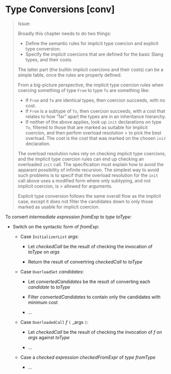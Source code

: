 Type Conversions [conv]
================

> Issue:
> 
> Broadly this chapter needs to do two things:
> 
> * Define the semantic rules for implicit type coercion and explicit type conversion.
> * Specify the implicit coercions that are defined for the basic Slang types, and their costs.
> 
> 
> The latter part (the builtin implicit coercions and their costs) can be a simple table, once the rules are properly defined.
> 
> From a big-picture perspective, the implicit type coercion rules when coercing something of type `From` to type `To` are something like:
> 
> 
> * If `From` and `To` are identical types, then coercion succeeds, with no cost.
> * If `From` is a subtype of `To`, then coercion succeeds, with a cost that relates to how "far" apart the types are in an inheritance hierarchy.
> * If neither of the above applies, look up `init` declarations on type `To`, filtered to those that are marked as suitable for implicit coercion, and then perfom overload resolution > to pick the best overload. The cost is the cost that was marked on the chosen `init` declaration.
> 
> 
> The overload resolution rules rely on checking implicit type coercions, and the implicit type coercion rules can end up checking an overloaded `init` call.
> The specification must explain how to avoid the apparant possibility of infinite recursion.
> The simplest way to avoid such problems is to specif that the overload resolution for the `init` call above uses a modified form where only subtyping, and not implicit coercion, is > allowed for arguments.
> 
> Explicit type conversion follows the same overall flow as the implicit case, except it does not filter the candidates down to only those marked as usable for implicit coercion.

To convert *intermediate expression* _fromExp_ to *type* _toType_:

* Switch on the syntactic form of _fromExp_:

  * Case `InitializerList` _args_:

    * Let _checkedCall_ be the result of checking the invocation of _toType_ on _args_

    * Return the result of convertring _checkedCall_ to _toType_

  * Case `OverloadSet` _candidates_:

    * Let _convertedCandidates_ be the result of converting each _candidate_ to _toType_

    * Filter _convertedCandidates_ to contain only the candidates with minimum cost

    * ...

  * Case `OverloadedCall` _f_ `(` _args `)`:
    
    * Let _checkedCall_ be the result of checking the invocation of _f_ on _args_ against _toType_

    * ...

  * Case a *checked expression* _checkedFromExpr_ of *type* _fromType_

    * ...

